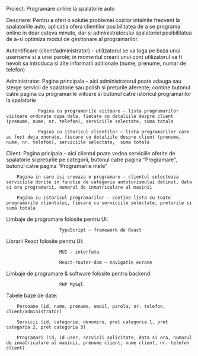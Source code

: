 Proiect: Programare online la spalatorie auto

Descriere: 
Pentru a oferi o solutie problemei cozilor intalnite frecvent la spalatoriile auto, aplicatia ofera clientilor posibilitatea de a se programa online in doar cateva minute, dar si administratorului spalatoriei posibilitatea de a-si optimiza modul de gestionare al programarilor.

Autentificare (client/administrator) – utilizatorul se va loga pe baza unui username si a unei parole; in momentul crearii unui cont utilizatorul va fi nevoit sa introduca si alte informatii aditionale (nume, prenume, numar de telefon)

Administrator: Pagina principala – aici administratorul poate adauga sau sterge servicii de spalatorie sau polish si preturile aferente; contine butonul catre pagina cu programarile viitoare si butonul catre istoricul programarilor la spalatorie 

                Pagina cu programarile viitoare – lista programarilor viitoare ordonate dupa data, fiecare cu detaliile despre client (prenume, nume, nr. telefon), serviciile selectate, suma totala  

                Pagina cu istoricul clientilor – lista programarilor care au fost deja onorate, fiecare cu detaliile despre client (prenume, nume, nr. telefon), serviciile selectate,  suma totala 

 

Client: Pagina pricipala – aici clientul poate vedea serviciile oferite de spalatorie si preturile pe categorii, butonul catre pagina “Programare”, butonul catre pagina “Programarile mele” 

        Pagina in care isi creeaza o programare – clientul selecteaza serviciile dorite in functie de categoria autoturismului detinut, data si ora programarii, numarul de inmatriculare al masinii 

        Pagina cu istoricul programarilor – contine lista cu toate programarile clientului, fiecare cu serviciile selectate, preturile si suma totala 

 

Limbaje de programare folosite pentru UI: 

                        TypeScript – framework de React 

Librarii React folosite pentru UI: 

                        MUI – interfata 

                        React-router-dom – navigatie ecrane 

Limbaje de programare & software folosite pentru backend: 

                        PHP MySql 



Tabele baze de date:  

        Persoane (id, nume, prenume, email, parola, nr. telefon, client/administrator) 

        Servicii (id, categorie, denumire, pret categoria 1, pret categoria 2, pret categoria 3) 

        Programari (id, id user, servicii solicitate, data si ora, numarul de inmatriculare al masinii, prenume client, nume client, nr. telefon client)